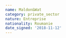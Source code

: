 ```yaml
---
name: Maldon&Wat
category: private_sector
nature: Entreprise
nationality: Roumanie
date_signed: '2018-11-12'
---
```

    